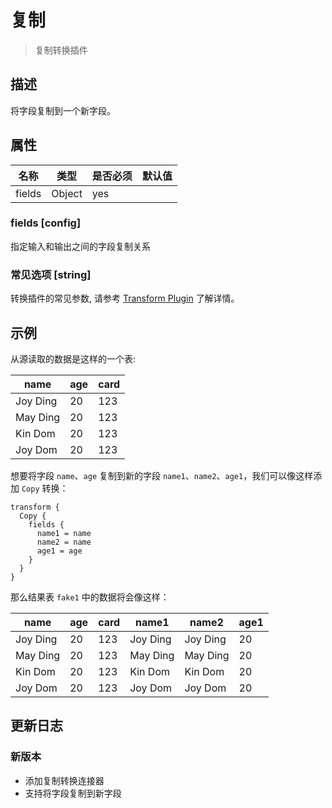# 复制

> 复制转换插件

## 描述

将字段复制到一个新字段。

## 属性

|   名称   |   类型   | 是否必须 | 默认值 |
|--------|--------|------|-----|
| fields | Object | yes  |     |

### fields [config]

指定输入和输出之间的字段复制关系

### 常见选项 [string]

转换插件的常见参数, 请参考  [Transform Plugin](common-options.md) 了解详情。

## 示例

从源读取的数据是这样的一个表:

|   name   | age | card |
|----------|-----|------|
| Joy Ding | 20  | 123  |
| May Ding | 20  | 123  |
| Kin Dom  | 20  | 123  |
| Joy Dom  | 20  | 123  |

想要将字段 `name`、`age` 复制到新的字段 `name1`、`name2`、`age1`，我们可以像这样添加 `Copy` 转换：

```
transform {
  Copy {
    fields {
      name1 = name
      name2 = name
      age1 = age
    }
  }
}
```

那么结果表 `fake1` 中的数据将会像这样：

|   name   | age | card |  name1   |  name2   | age1 |
|----------|-----|------|----------|----------|------|
| Joy Ding | 20  | 123  | Joy Ding | Joy Ding | 20   |
| May Ding | 20  | 123  | May Ding | May Ding | 20   |
| Kin Dom  | 20  | 123  | Kin Dom  | Kin Dom  | 20   |
| Joy Dom  | 20  | 123  | Joy Dom  | Joy Dom  | 20   |

## 更新日志

### 新版本

- 添加复制转换连接器
- 支持将字段复制到新字段

